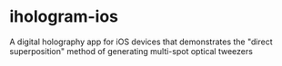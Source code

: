 # ihologram-ios
A digital holography app for iOS devices that demonstrates the "direct superposition" method of generating multi-spot optical tweezers
